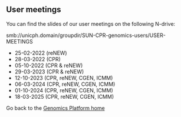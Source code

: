 ## User meetings

You can find the slides of our user meetings on the following N-drive:

smb://unicph.domain/groupdir/SUN-CPR-genomics-users/USER-MEETINGS

 * 25-02-2022 (reNEW)
 * 28-03-2022 (CPR)
 * 05-10-2022 (CPR & reNEW)
 * 29-03-2023 (CPR & reNEW)
 * 12-10-2023 (CPR, reNEW, CGEN, ICMM)
 * 06-03-2024 (CPR, reNEW, CGEN, ICMM)
 * 01-10-2024 (CPR, reNEW, CGEN, ICMM)
 * 18-03-2025 (CPR, reNEW, CGEN, ICMM)
 
Go back to the [Genomics Platform home](https://sundgenomics.github.io)
